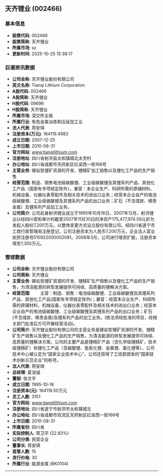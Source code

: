 ## 天齐锂业 (002466)

### 基本信息

- **股票代码**: 002466
- **股票简称**: 天齐锂业
- **所属市场**: sz
- **更新时间**: 2025-10-25 15:38:17

### 巨潮资讯数据

- **公司全称**: 天齐锂业股份有限公司
- **英文名称**: Tianqi Lithium Corporation
- **A股代码**: 002466
- **A股简称**: 天齐锂业
- **H股代码**: 09696
- **H股简称**: 天齐锂业
- **所属市场**: 深交所主板
- **所属行业**: 有色金属冶炼和压延加工业
- **法人代表**: 蒋安琪
- **注册资本(万元)**: 164119.4983
- **成立日期**: 2007-12-25
- **上市日期**: 2010-08-31
- **官方网站**: www.tianqilithium.com
- **注册地址**: 四川省射洪县太和镇城北太空村
- **办公地址**: 四川省成都市天府新区红梁西一街166号
- **主营业务**: 硬岩型锂矿资源的开发、锂精矿加工销售以及锂化工产品的生产销售
- **经营范围**: 制造、销售电池级碳酸锂、工业级碳酸锂及其锂系列产品、其他化工产品（国家有专项规定除外）。兼营：本企业生产、科研所需的原辅材料、机械设备、仪器仪表零配件及相关技术的进出口业务；经营本企业自产的电池级碳酸锂、工业级碳酸锂及其锂系列产品的出口业务；矿石（不含煤炭、稀贵金属）及锂系列产品加工业务。
- **公司简介**: 公司前身射洪锂业成立于1995年10月16日。2007年12月，射洪锂业以经四川君和审计的截至2007年11月30日的净资产175,477,974.59元折为发起人股份7,200万元，以整体变更方式设立股份有限公司。经四川省遂宁市工商行政管理局注册登记，公司注册资本为人民币7,200万元，企业法人营业执照注册号510922000002081。2008年3月，公司进行增资扩股，注册资本增至7,350万元。

### 雪球数据

- **公司全称**: 天齐锂业股份有限公司
- **公司简称**: 天齐锂业
- **主营业务**: 硬岩型锂矿资源的开发、锂精矿生产销售以及锂化工产品的生产销售，为清洁能源的转型发展提供可持续、高质量的锂解决方案。
- **经营范围**: 　　主营：制造、销售：电池级碳酸锂、工业级碳酸锂及其锂系列产品、其他化工产品(国家有专项规定除外)；兼营：经营本企业生产、科研所需的原辅材料，机械设备，仪器仪表零配件及相关技术的进出口业务；经营本企业自产的电池级碳酸锂、工业级碳酸锂及其锂系列产品的出口业务；矿石(不含煤炭、稀贵金属)及锂系列产品的加工业务。(依法须经批准的项目，经相关部门批准后方可开展经营活动)。
- **公司简介**: 天齐锂业股份有限公司的主营业务是硬岩型锂矿资源的开发、锂精矿生产销售以及锂化工产品的生产销售，为清洁能源的转型发展提供可持续、高质量的锂解决方案。公司的主要产品是锂精矿产品（含化学级锂精矿、技术级锂精矿）和锂化工产品（含碳酸锂、氢氧化锂、金属锂、氯化锂等）。公司技术中心被认定为“国家企业技术中心”，公司还获得了工信部颁发的“国家技术创新示范企业”的称号。
- **法人代表**: 蒋安琪
- **总经理**: 夏浚诚
- **董秘**: 张文宇
- **成立日期**: 1995-10-16
- **注册资本(元)**: 164119.50万元
- **员工人数**: 3151
- **官方网站**: www.tianqilithium.com
- **注册地址**: 四川省遂宁市射洪市太和镇城北
- **办公地址**: 四川省成都市双流区天府新区红梁西一街166号
- **上市日期**: 2010-08-31
- **所属省份**: 四川省
- **实际控制人**: 蒋卫平 (22.83%)
- **公司分类**: 民营企业
- **董事长**: 蒋安琪
- **高管人数**: 15
- **发行价格**: 30
- **所属行业**: 能源金属 (BK0104)

---